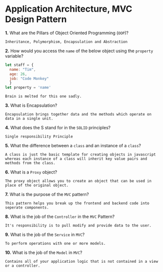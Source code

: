# Application Architecture, MVC Design Pattern

**1.** What are the Pillars of Object Oriented Programming (`OOP`)?
<!-- enter you answer in the space below -->
```
Inheritance, Polymorphism, Encapsulation and Abstraction
```
**2.** How would you access the `name` of the below object using the `property` variable?
```js
let staff = {
  name: "Tim",
  age: 26,
  job: "Code Monkey"
  }
let property = 'name'
```
<!-- enter you answer in the space below -->
```
Brain is melted for this one sadly.
```
**3.** What is Encapsulation?
<!-- enter you answer in the space below -->
```
Encapsulation brings together data and the methods which operate on data in a single unit.
```
**4.** What does the S stand for in the `SOLID` principles?
<!-- enter you answer in the space below -->
```
Single responsibility Principle
```
**5.** What the difference between a `class` and an instance of a `class`?
<!-- enter you answer in the space below -->
```
A class is just the basic template for creating objects in javascript whereas each instance of a class will inherit key value pairs and methods from the class.
```
**6.** What is a `Proxy` object?
<!-- enter you answer in the space below -->
```
The proxy object allows you to create an object that can be used in place of the original object.
```

**7.** What is the purpose of the `MVC` pattern?
<!-- enter you answer in the space below -->
```
This pattern helps you break up the frontend and backend code into seperate components.
```
**8.** What is the job of the `Controller` in the `MVC` Pattern?
<!-- enter you answer in the space below -->
```
It's responsibility is to pull modify and provide data to the user.
```

**9.** What is the job of the `Service` in `MVC`?
<!-- enter you answer in the space below -->
```
To perform operations with one or more models.
```
**10.** What is the job of the `Model` in `MVC`?
<!-- enter you answer in the space below -->
```
Contains all of your application logic that is not contained in a view or a controller.
```

